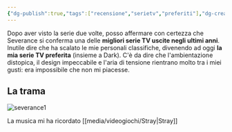 ```yaml
---
{"dg-publish":true,"tags":["recensione","serietv","preferiti"],"dg-created":"2025-08-05T03:32:00","dg-edited":"2025-08-05T03:32:00","dg-note-icon":"3","dg-show-inline-title":true,"permalink":"/media/film-e-serie-tv/severance/","dgShowInlineTitle":true,"dgPassFrontmatter":true,"noteIcon":"3","created":"2025-08-05T03:32:00","updated":"2025-08-05T03:32:00"}
---
```


Dopo aver visto la serie due volte, posso affermare con certezza che Severance si conferma una delle **migliori serie TV uscite negli ultimi anni**. Inutile dire che ha scalato le mie personali classifiche, divenendo ad oggi **la mia serie TV preferita** (insieme a Dark). C'è da dire che l'ambientazione distopica, il design impeccabile e l'aria di tensione rientrano molto tra i miei gusti: era impossibile che non mi piacesse. 

## La trama





![severance1](https://media.cnn.com/api/v1/images/stellar/prod/220818171121-01-severance-set-design.jpg?c=16x9&q=h_653,w_1160,c_fill/f_webp)



La musica mi ha ricordato [[media/videogiochi/Stray\|Stray]]
